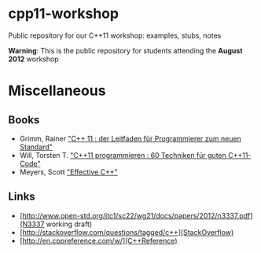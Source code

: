 cpp11-workshop
==============

Public repository for our C++11 workshop: examples, stubs, notes

**Warning**: This is the public repository for students attending the **August 2012** workshop


Miscellaneous
=============

Books
-----
* Grimm, Rainer ["C++ 11 : der Leitfaden für Programmierer zum neuen Standard"](http://www.ubka.uni-karlsruhe.de/hylib-bin/suche.cgi?opacdb=UBKA_OPAC&nd=343523388)
* Will, Torsten T. ["C++11 programmieren : 60 Techniken für guten C++11-Code"](http://www.ubka.uni-karlsruhe.de/hylib-bin/suche.cgi?opacdb=UBKA_OPAC&nd=356812278)
* Meyers, Scott ["Effective C++"](http://www.ubka.uni-karlsruhe.de/hylib-bin/suche.cgi?opacdb=UBKA_OPAC&nd=329463527)

Links
-----
* [http://www.open-std.org/jtc1/sc22/wg21/docs/papers/2012/n3337.pdf](N3337 working draft)
* [http://stackoverflow.com/questions/tagged/c++](StackOverflow)
* [http://en.cppreference.com/w/](C++Reference)
